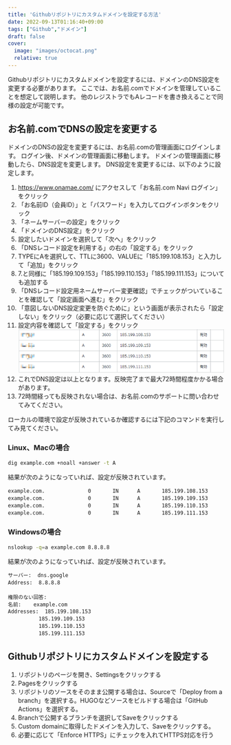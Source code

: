 ```yaml
---
title: 'Githubリポジトリにカスタムドメインを設定する方法'
date: 2022-09-13T01:16:40+09:00
tags: ["Github","ドメイン"]
draft: false
cover:
  image: "images/octocat.png"
  relative: true
---
```

Githubリポジトリにカスタムドメインを設定するには、ドメインのDNS設定を変更する必要があります。
ここでは、お名前.comでドメインを管理していることを想定して説明します。
他のレジストラでもAレコードを書き換えることで同様の設定が可能です。

## お名前.comでDNSの設定を変更する
ドメインのDNSの設定を変更するには、お名前.comの管理画面にログインします。
ログイン後、ドメインの管理画面に移動します。
ドメインの管理画面に移動したら、DNS設定を変更します。
DNS設定を変更するには、以下のように設定します。
1. https://www.onamae.com/ にアクセスして「お名前.com Navi ログイン」をクリック
2. 「お名前ID（会員ID）」と「パスワード」を入力してログインボタンをクリック
3. 「ネームサーバーの設定」をクリック
4. 「ドメインのDNS設定」をクリック
5. 設定したいドメインを選択して「次へ」をクリック
6. 「DNSレコード設定を利用する」の右の「設定する」をクリック
7. TYPEにAを選択して、TTLに3600、VALUEに「185.199.108.153」と入力して「追加」をクリック
8. 7.と同様に「185.199.109.153」「185.199.110.153」「185.199.111.153」についても追加する
9. 「DNSレコード設定用ネームサーバー変更確認」でチェックがついていることを確認して「設定画面へ進む」をクリック
10. 「意図しないDNS設定変更を防ぐために」という画面が表示されたら「設定しない」をクリック（必要に応じて選択してください）
11. 設定内容を確認して「設定する」をクリック
![img.png](images/img.png)
12. これでDNS設定は以上となります。反映完了まで最大72時間程度かかる場合があります。
13. 72時間経っても反映されない場合は、お名前.comのサポートに問い合わせてみてください。

ローカルの環境で設定が反映されているか確認するには下記のコマンドを実行してみ見てください。

### Linux、Macの場合
```bash
dig example.com +noall +answer -t A
```
結果が次のようになっていれば、設定が反映されています。
```bash
example.com.              0       IN      A       185.199.108.153
example.com.              0       IN      A       185.199.109.153
example.com.              0       IN      A       185.199.110.153
example.com.              0       IN      A       185.199.111.153
```

### Windowsの場合
```bash
nslookup -q=a example.com 8.8.8.8
```
結果が次のようになっていれば、設定が反映されています。
```bash
サーバー:  dns.google
Address:  8.8.8.8

権限のない回答:
名前:    example.com
Addresses:  185.199.108.153
          185.199.109.153
          185.199.110.153
          185.199.111.153
```

## Githubリポジトリにカスタムドメインを設定する
1. リポジトリのページを開き、Settingsをクリックする
2. Pagesをクリックする
3. リポジトリのソースをそのまま公開する場合は、Sourceで「Deploy from a branch」を選択する。HUGOなどソースをビルドする場合は「GitHub Actions」を選択する。
4. Branchで公開するブランチを選択してSaveをクリックする
5. Custom domainに取得したドメインを入力して、Saveをクリックする。
6. 必要に応じて「Enforce HTTPS」にチェックを入れてHTTPS対応を行う

